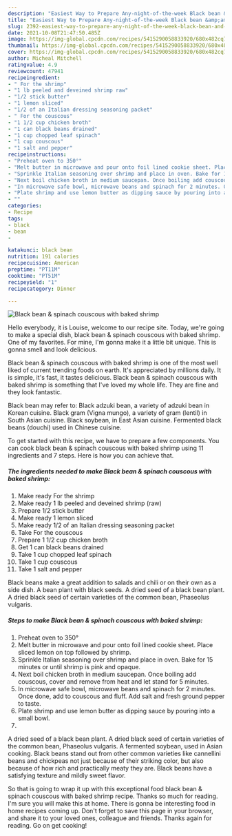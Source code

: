 ```yaml
---
description: "Easiest Way to Prepare Any-night-of-the-week Black bean &amp;amp; spinach couscous with baked shrimp"
title: "Easiest Way to Prepare Any-night-of-the-week Black bean &amp;amp; spinach couscous with baked shrimp"
slug: 2392-easiest-way-to-prepare-any-night-of-the-week-black-bean-and-amp-spinach-couscous-with-baked-shrimp
date: 2021-10-08T21:47:50.485Z
image: https://img-global.cpcdn.com/recipes/5415290058833920/680x482cq70/black-bean-spinach-couscous-with-baked-shrimp-recipe-main-photo.jpg
thumbnail: https://img-global.cpcdn.com/recipes/5415290058833920/680x482cq70/black-bean-spinach-couscous-with-baked-shrimp-recipe-main-photo.jpg
cover: https://img-global.cpcdn.com/recipes/5415290058833920/680x482cq70/black-bean-spinach-couscous-with-baked-shrimp-recipe-main-photo.jpg
author: Micheal Mitchell
ratingvalue: 4.9
reviewcount: 47941
recipeingredient:
- " For the shrimp"
- "1 lb peeled and deveined shrimp raw"
- "1/2 stick butter"
- "1 lemon sliced"
- "1/2 of an Italian dressing seasoning packet"
- " For the couscous"
- "1 1/2 cup chicken broth"
- "1 can black beans drained"
- "1 cup chopped leaf spinach"
- "1 cup couscous"
- "1 salt and pepper"
recipeinstructions:
- "Preheat oven to 350°"
- "Melt butter in microwave and pour onto foil lined cookie sheet. Place sliced lemon on top followed by shrimp."
- "Sprinkle Italian seasoning over shrimp and place in oven. Bake for 15 minutes or until shrimp is pink and opaque."
- "Next boil chicken broth in medium saucepan. Once boiling add couscous, cover and remove from heat and let stand for 5 minutes."
- "In microwave safe bowl, microwave beans and spinach for 2 minutes. Once done, add to couscous and fluff. Add salt and fresh ground pepper to taste."
- "Plate shrimp and use lemon butter as dipping sauce by pouring into a small bowl."
- ""
categories:
- Recipe
tags:
- black
- bean
- 

katakunci: black bean  
nutrition: 191 calories
recipecuisine: American
preptime: "PT11M"
cooktime: "PT51M"
recipeyield: "1"
recipecategory: Dinner

---
```



![Black bean &amp; spinach couscous with baked shrimp](https://img-global.cpcdn.com/recipes/5415290058833920/680x482cq70/black-bean-spinach-couscous-with-baked-shrimp-recipe-main-photo.jpg)

Hello everybody, it is Louise, welcome to our recipe site. Today, we're going to make a special dish, black bean &amp; spinach couscous with baked shrimp. One of my favorites. For mine, I'm gonna make it a little bit unique. This is gonna smell and look delicious.

Black bean &amp; spinach couscous with baked shrimp is one of the most well liked of current trending foods on earth. It's appreciated by millions daily. It is simple, it's fast, it tastes delicious. Black bean &amp; spinach couscous with baked shrimp is something that I've loved my whole life. They are fine and they look fantastic.

Black bean may refer to: Black adzuki bean, a variety of adzuki bean in Korean cuisine. Black gram (Vigna mungo), a variety of gram (lentil) in South Asian cuisine. Black soybean, in East Asian cuisine. Fermented black beans (douchi) used in Chinese cuisine.


To get started with this recipe, we have to prepare a few components. You can cook black bean &amp; spinach couscous with baked shrimp using 11 ingredients and 7 steps. Here is how you can achieve that.

<!--inarticleads1-->

##### The ingredients needed to make Black bean &amp; spinach couscous with baked shrimp:

1. Make ready  For the shrimp
1. Make ready 1 lb peeled and deveined shrimp (raw)
1. Prepare 1/2 stick butter
1. Make ready 1 lemon sliced
1. Make ready 1/2 of an Italian dressing seasoning packet
1. Take  For the couscous
1. Prepare 1 1/2 cup chicken broth
1. Get 1 can black beans drained
1. Take 1 cup chopped leaf spinach
1. Take 1 cup couscous
1. Take 1 salt and pepper


Black beans make a great addition to salads and chili or on their own as a side dish. A bean plant with black seeds. A dried seed of a black bean plant. A dried black seed of certain varieties of the common bean, Phaseolus vulgaris. 

<!--inarticleads2-->

##### Steps to make Black bean &amp; spinach couscous with baked shrimp:

1. Preheat oven to 350°
1. Melt butter in microwave and pour onto foil lined cookie sheet. Place sliced lemon on top followed by shrimp.
1. Sprinkle Italian seasoning over shrimp and place in oven. Bake for 15 minutes or until shrimp is pink and opaque.
1. Next boil chicken broth in medium saucepan. Once boiling add couscous, cover and remove from heat and let stand for 5 minutes.
1. In microwave safe bowl, microwave beans and spinach for 2 minutes. Once done, add to couscous and fluff. Add salt and fresh ground pepper to taste.
1. Plate shrimp and use lemon butter as dipping sauce by pouring into a small bowl.
1. 


A dried seed of a black bean plant. A dried black seed of certain varieties of the common bean, Phaseolus vulgaris. A fermented soybean, used in Asian cooking. Black beans stand out from other common varieties like cannellini beans and chickpeas not just because of their striking color, but also because of how rich and practically meaty they are. Black beans have a satisfying texture and mildly sweet flavor. 

So that is going to wrap it up with this exceptional food black bean &amp; spinach couscous with baked shrimp recipe. Thanks so much for reading. I'm sure you will make this at home. There is gonna be interesting food in home recipes coming up. Don't forget to save this page in your browser, and share it to your loved ones, colleague and friends. Thanks again for reading. Go on get cooking!
